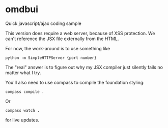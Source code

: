 # omdbui
Quick javascript/ajax coding sample

This version does require a web server, because of XSS protection.
We can't reference the JSX file externally from the HTML.

For now, the work-around is to use something like

    python -m SimpleHTTPServer {port number}

The "real" answer is to figure out why my JSX compiler just silently
fails no matter what I try.

You'll also need to use compass to compile the foundation styling:

    compass compile .

Or

    compass watch .
for live updates.